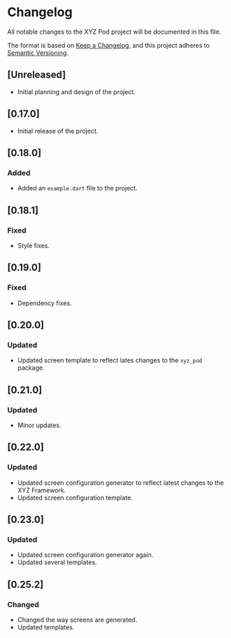 # Changelog

All notable changes to the XYZ Pod project will be documented in this file.

The format is based on [Keep a Changelog](https://keepachangelog.com/en/1.0.0/),
and this project adheres to [Semantic Versioning](https://semver.org/spec/v2.0.0.html).

## [Unreleased]

- Initial planning and design of the project.

## [0.17.0]

- Initial release of the project.

## [0.18.0]

### Added

- Added an `example.dart` file to the project.

## [0.18.1]

### Fixed

- Style fixes.

## [0.19.0]

### Fixed

- Dependency fixes.

## [0.20.0]

### Updated

- Updated screen template to reflect lates changes to the `xyz_pod` package.

## [0.21.0]

### Updated

- Minor updates.

## [0.22.0]

### Updated

- Updated screen configuration generator to reflect latest changes to the XYZ Framework.
- Updated screen configuration template.

## [0.23.0]

### Updated

- Updated screen configuration generator again.
- Updated several templates.

## [0.25.2]

### Changed

- Changed the way screens are generated.
- Updated templates.

